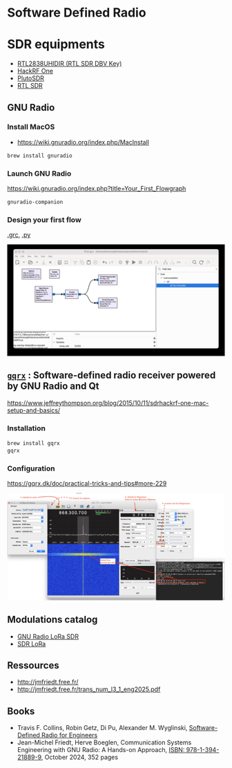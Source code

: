 # Software Defined Radio


# SDR equipments

* [RTL2838UHIDIR (RTL SDR DBV Key)](https://www.passion-radio.fr/recepteurs-sdr/rtl-sdr-r820t2-248.html)
* [HackRF One](https://www.passion-radio.fr/emetteur-sdr/hackrf-sdr-75.html)
* [PlutoSDR](https://www.passion-radio.fr/emetteur-sdr/pluto-sdr-788.html)
* [RTL SDR](https://www.rtl-sdr.com/)

## GNU Radio

### Install MacOS
* https://wiki.gnuradio.org/index.php/MacInstall

```bash
brew install gnuradio
```

### Launch GNU Radio

https://wiki.gnuradio.org/index.php?title=Your_First_Flowgraph

```bash
gnuradio-companion
```

### Design your first flow

[.grc](first.grc), [.py](first.py)

![](media/first.jpg)

## [`gqrx`](https://www.gqrx.dk/) : Software-defined radio receiver powered by GNU Radio and Qt

https://www.jeffreythompson.org/blog/2015/10/11/sdrhackrf-one-mac-setup-and-basics/

### Installation
```bash
brew install gqrx
gqrx
```
### Configuration

https://gqrx.dk/doc/practical-tricks-and-tips#more-229

![gqrx](media/gqrx.jpg)


## Modulations catalog

* [GNU Radio LoRa SDR](https://github.com/tapparelj/gr-lora_sdr)
* [SDR LoRa](https://www.google.fr/search?num=100&site=&source=hp&q=SDR+lora)

## Ressources

* http://jmfriedt.free.fr/ 
* http://jmfriedt.free.fr/trans_num_l3_1_eng2025.pdf

## Books

* Travis F. Collins, Robin Getz, Di Pu, Alexander M. Wyglinski, [Software-Defined Radio for Engineers](docs/SDR4Engineers.pdf)
* Jean-Michel Friedt, Herve Boeglen, Communication Systems Engineering with GNU Radio: A Hands-on Approach, [ISBN: 978-1-394-21889-9](https://www.wiley.com/en-us/Communication+Systems+Engineering+with+GNU+Radio%3A+A+Hands-on+Approach-p-9781394218899), October 2024, 352 pages
